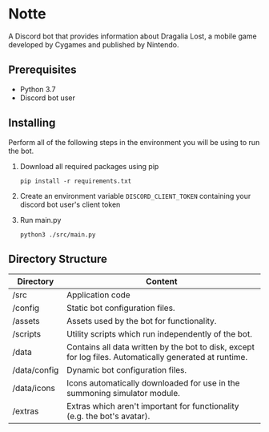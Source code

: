 # Notte
A Discord bot that provides information about Dragalia Lost, a mobile game developed by Cygames and published by Nintendo.

## Prerequisites
* Python 3.7
* Discord bot user

## Installing

Perform all of the following steps in the environment you will be using to run the bot.

1. Download all required packages using pip

    ```
    pip install -r requirements.txt
    ```
    
2. Create an environment variable `DISCORD_CLIENT_TOKEN` containing your discord bot user's client token

3. Run main.py
    
    ```
    python3 ./src/main.py
    ```
## Directory Structure

| Directory | Content |
| --- | --- |
| /src | Application code |
| /config | Static bot configuration files. |
| /assets | Assets used by the bot for functionality. |
| /scripts | Utility scripts which run independently of the bot. |
| /data | Contains all data written by the bot to disk, except for log files. Automatically generated at runtime. |
| /data/config | Dynamic bot configuration files. |
| /data/icons | Icons automatically downloaded for use in the summoning simulator module. |
| /extras | Extras which aren't important for functionality (e.g. the bot's avatar). |